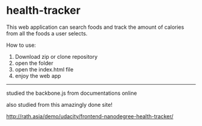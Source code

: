 # health-tracker
This web application can search foods and track the amount of calories from all the foods a user selects.

How to use:
 1. Download zip or clone repository
 2. open the folder
 3. open the index.html file
 4. enjoy the web app
____________________
 
 studied the backbone.js from documentations online
 
 also studied from this amazingly done site!
 
 http://rath.asia/demo/udacity/frontend-nanodegree-health-tracker/
 

